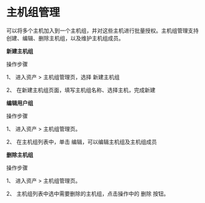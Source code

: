 # 主机组管理

可以将多个主机加入到一个主机组，并对这些主机进行批量授权。主机组管理支持创建、编辑、删除主机组，以及维护主机组成员。

**新建主机组**

操作步骤

1、 进入资产 > 主机组管理页，选择 新建主机组

2、 在新建主机组页面，填写主机组名称、选择主机，完成新建

**编辑用户组**

操作步骤

1、 进入资产 > 主机组管理页。

2、 在主机组列表中，单击 编辑，可以编辑主机组及主机组成员


**删除主机组**

操作步骤

1、 进入资产 > 主机组管理页。

2、 主机组列表中选中需要删除的主机组，点击操作中的 删除 按钮。

